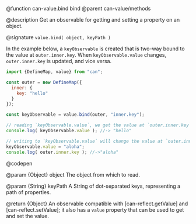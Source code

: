 @function can-value.bind bind
@parent can-value/methods

@description Get an observable for getting and setting a property on an object.

@signature `value.bind( object, keyPath )`

  In the example below, a `keyObservable` is created that is two-way bound to the
  value at `outer.inner.key`. When `keyObservable.value` changes,
  `outer.inner.key` is updated, and vice versa.

  ```js
  import {DefineMap, value} from "can";

  const outer = new DefineMap({
    inner: {
      key: "hello"
    }
  });

  const keyObservable = value.bind(outer, "inner.key");

  // reading `keyObservable.value`, we get the value at `outer.inner.key`
  console.log( keyObservable.value ); //-> "hello"

  // writing to `keyObservable.value` will change the value at `outer.inner.key`
  keyObservable.value = "aloha";
  console.log( outer.inner.key ); //->"aloha"

  ```
  @codepen

  @param {Object} object The object from which to read.

  @param {String} keyPath A String of dot-separated keys, representing a path of properties.

  @return {Object} An observable compatible with [can-reflect.getValue]
  and [can-reflect.setValue]; it also has a `value` property that can
  be used to get and set the value.
